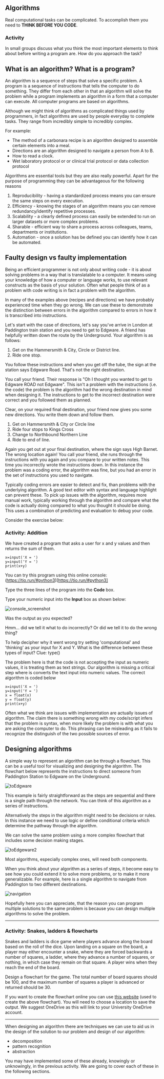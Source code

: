 ## Algorithms

Real computational tasks can be complicated. To accomplish them you need to **THINK BEFORE YOU CODE**.

### Activity
In small groups discuss what you think the most important elements to think about before writing a program are. How do you approach the task?

## What is an algorithm? What is a program?

An algorithm is a sequence of steps that solve a specific problem. A program is a sequence of instructions that tells the computer to do something. They differ from each other in that an algorithm will solve the problem while a program implements an algorithm in a form that a computer can execute. All computer programs are based on algorithms.

Although we might think of algorithms as complicated things used by programmers, in fact algorithms are used by people everyday to complete tasks. They range from incredibly simple to incredibly complex. 

For example:

* The method of a carbonara recipe is an algorithm designed to assemble certain elements into a meal. 
* Directions are an algorithm designed to navigate a person from A to B.
* How to read a clock.
* Wet laboratory protocol or or clinical trial protocol or data collection protocol

Algorithms are essential tools but they are also really powerful. Apart for the purpose of programming they can be advantageous for the following reasons

1. Reproducibility - having a standardized process means you can ensure the same steps on every execution.
2. Efficiency - knowing the stages of an algorithm means you can remove redundancy/identify repetitive processes.
3. Scalability - a clearly defined process can easily be extended to run on larger datasets or more complex problems.
4. Sharable - efficient way to share a process across colleagues, teams, departments or institutions.
5. Automation - once a solution has be defined you can identify how it can be automated. 



## Faulty design vs faulty implementation 

Being an efficient programmer is not only about writing code - it is about solving problems in a way that is translatable to a computer. It means using your knowledge of how a computer or language works, to use relevant constructs as the basis of your solution. Often what people think of as a problem with code writing is in fact a problem with the algorithm. 

In many of the examples above (recipes and directions) we have probably experienced time when they go wrong. We can use these to demonstrate the distinction between errors in the algorithm compared to errors in how it is transcribed into instructions.

Let's start with the case of directions, let's say you've arrive in London at Paddington train station and you need to get to Edgware. A friend has helpfully written down the route by the Underground.  Your algorithm is as follows:

1. Get on the Hammersmith & City, Circle or District line. 
2. Ride one stop.

You follow these instructions and when you get off the tube, the sign at the station says Edgware Road. That's not the right destination. 

You call your friend. Their response is "Oh I thought you wanted to get to Edgware ROAD not Edgware". This isn't a problem with the instructions (i.e. the code) the problem is the algorithm had the wrong destination in mind when designing it. The instructions to get to the incorrect destination were correct and you followed them as planned. 

Clear, on your required final destination, your friend now gives you some new directions. You write them down and follow them. 

1. Get on Hammersmith & City or Circle line
2. Ride four stops to Kings Cross
3. Change to Northbound Northern Line
4. Ride to end of line.

Again you get out at your final destination, where the sign says High Barnet. The wrong location again! You call your friend, she runs through the instructions with you again and you compare to your written notes. This time you incorrectly wrote the instructions down. In this instance the problem was a coding error, the algorithm was fine, but you had an error in the set of instructions you used to navigate. 

Typically coding errors are easier to detect and fix, than problems with the underlying algorithm. A good text editor with syntax and language highlight can prevent these. To pick up issues with the algorithm, requires more manual work, typically working through the algorithm and compare what the code is actually doing compared to what you thought it should be doing. This uses a combination of predicting and evaluation to debug your code.

Consider the exercise below:

### Activity: Addition 

We have created a program that asks a user for x and y values and then returns the sum of them.

```
x=input('X = ')
y=input('Y = ')
print(x+y)
```

You can try this program using this online console: (https://tio.run/#python3)[https://tio.run/#python3]

Type the three lines of the program into the **Code** box.

Type your numeric input into the **Input** box as shown below:

![console_screenshot](images/tioscreenshot.png)

Was the output as you expected? 

Hmm... did we tell it what to do incorrectly? Or did we tell it to do the wrong thing?

To help decipher why it went wrong try setting 'computational' and 'thinking' as your input for X and Y. What is the difference between these types of input? Clue: type()

The problem here is that the code is not accepting the input as numeric values, it is treating them as text strings. Our algorithm is missing a critical step where is converts the text input into numeric values. The correct algorithm is coded below

```
x=input('X = ')
y=input('Y = ')
x = float(x)
y = float(y)
print(x+y)
```

Often what we think are issues with implementation are actually issues of algorithm. The claim there is something wrong with my code/script infers that the problem is syntax, when more likely the problem is with what you are asking the computer to do. This phrasing can be misleading as it fails to recognize the distinguish of the two possible sources of error.

## Designing algorithms

A simple way to represent an algorithm can be through a flowchart. This can be a useful tool for visualizing and designing the algorithm. The flowchart below represents the instructions to direct someone from Paddington Station to Edgware on the Underground.

![toEdgware](images/directions.jpg)

This example is fairly straightforward as the steps are sequential and there is a single path through the network. You can think of this algorithm as a series of instructions. 

Alternatively the steps in the algorithm might need to be decisions or rules. In this instance we need to use logic or define conditional criteria which determine the pathway through the algorithm. 

We can solve the same problem using a more complex flowchart that includes some decision making stages. 

![toEdgeware2](images/tube-flowchart-decision.jpg)

Most algorithms, especially complex ones, will need both components. 

When you think about your algorithm as a series of steps, it become easy to see how you could extend it to solve more problems, or to make it more generalizable. For example, here is a single algorithm to navigate from Paddington to two different destinations. 

![navigation](images/nav2.jpg)

Hopefully here you can appreciate, that the reason you can program multiple solutions to the same problem is because you can design multiple algorithms to solve the problem. 

-----

### Activity: Snakes, ladders & flowcharts

Snakes and ladders is dice game where players advance along the board based on the roll of the dice. Upon landing on a square on the board, a player may either encounter a snake, where they are forced backwards a number of squares, a ladder, where they advance a number of squares, or nothing, in which case they remain on that square. A player wins when they reach the end of the board.

Design a flowchart for the game. The total number of board squares should be 100, and the maximum number of squares a player is advanced or returned should be 30.

If you want to create the flowchart online you can use [this website](https://draw.io/) (used to create the above flowchart). You will need to choose a location to save the output. We suggest OneDrive as this will link to your University OneDrive account. 

-----


When designing an algorithm there are techniques we can use to aid us in the design of the solution to our problem and design of our algorithm:

* decomposition
* pattern recognition
* abstraction

You may have implemented some of these already, knowingly or unknowingly, in the previous activity. We are going to cover each of these in the following sections.